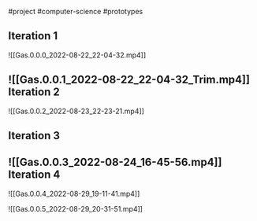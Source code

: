 #project #computer-science #prototypes 

Iteration 1
--

![[Gas.0.0.0_2022-08-22_22-04-32.mp4]]

![[Gas.0.0.1_2022-08-22_22-04-32_Trim.mp4]]
Iteration 2
--

![[Gas.0.0.2_2022-08-23_22-23-21.mp4]]

Iteration 3
--

![[Gas.0.0.3_2022-08-24_16-45-56.mp4]]
Iteration 4
--

![[Gas.0.0.4_2022-08-29_19-11-41.mp4]]

![[Gas.0.0.5_2022-08-29_20-31-51.mp4]]